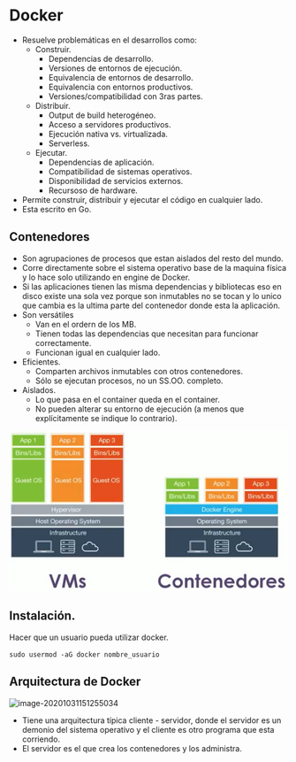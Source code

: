 # Docker

* Resuelve problemáticas en el desarrollos como:
  * Construir.
    * Dependencias de desarrollo.
    * Versiones de entornos de ejecución.
    * Equivalencia de entornos de desarrollo.
    * Equivalencia con entornos productivos.
    * Versiones/compatibilidad con 3ras partes.
  * Distribuir.
    * Output de build heterogéneo.
    * Acceso a servidores productivos.
    * Ejecución nativa vs. virtualizada.
    * Serverless.
  * Ejecutar.
    * Dependencias de aplicación.
    * Compatibilidad de sistemas operativos.
    * Disponibilidad de servicios externos.
    * Recursoso de hardware.
* Permite construir, distribuir y ejecutar el código en cualquier lado.
* Esta escrito en Go.

## Contenedores

* Son agrupaciones de procesos que estan aislados del resto del mundo.
* Corre directamente sobre el sistema operativo base de la maquina física y lo hace solo utilizando en engine de Docker.
* Si las aplicaciones tienen las misma dependencias y bibliotecas eso en disco existe una sola vez porque son inmutables no se tocan y lo unico que cambia es la ultima parte del contenedor donde esta la aplicación.
* Son versátiles
  * Van en el ordern de los MB.
  * Tienen todas las dependencias que necesitan para funcionar correctamente.
  * Funcionan igual en cualquier lado.
* Eficientes.
  * Comparten archivos inmutables con otros contenedores.
  * Sólo se ejecutan procesos, no un SS.OO. completo.
* Aislados.
  * Lo que pasa en el container queda en el container.
  * No pueden alterar su entorno de ejecución (a menos que explícitamente se indique lo contrario).

![image-20201031113451134](./assets/contenedores.png)

## Instalación.

Hacer que un usuario pueda utilizar docker.

```shell
sudo usermod -aG docker nombre_usuario
```

## Arquitectura de Docker

![image-20201031151255034](/run/media/byron/Projects/learn-devops/docker/docs/assets/arquitectura_docker.png)

* Tiene una arquitectura típica cliente - servidor, donde el servidor es un demonio del sistema operativo y el cliente es otro programa que esta corriendo.
* El servidor es el que crea los contenedores y los administra.



